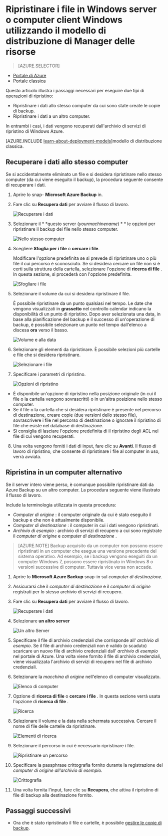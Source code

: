 <properties
   pageTitle="Ripristinare i dati in un Client di Windows o Windows Server comuni utilizzando il modello di distribuzione di gestione risorse | Microsoft Azure"
   description="Informazioni su come ripristinare da un Client di Windows o Windows Server."
   services="backup"
   documentationCenter=""
   authors="saurabhsensharma"
   manager="shivamg"
   editor=""/>

<tags
   ms.service="backup"
   ms.workload="storage-backup-recovery"
     ms.tgt_pltfrm="na"
     ms.devlang="na"
     ms.topic="article"
     ms.date="08/02/2016"
     ms.author="trinadhk; jimpark; markgal;"/>

# <a name="restore-files-to-a-windows-server-or-windows-client-machine-using-resource-manager-deployment-model"></a>Ripristinare i file in Windows server o computer client Windows utilizzando il modello di distribuzione di Manager delle risorse

> [AZURE.SELECTOR]
- [Portale di Azure](backup-azure-restore-windows-server.md)
- [Portale classica](backup-azure-restore-windows-server-classic.md)

Questo articolo illustra i passaggi necessari per eseguire due tipi di operazioni di ripristino:

- Ripristinare i dati allo stesso computer da cui sono state create le copie di backup.
- Ripristinare i dati a un altro computer.

In entrambi i casi, i dati vengono recuperati dall'archivio di servizi di ripristino di Windows Azure.

[AZURE.INCLUDE [learn-about-deployment-models](../../includes/learn-about-deployment-models-rm-include.md)]modello di distribuzione classica.

## <a name="recover-data-to-the-same-machine"></a>Recuperare i dati allo stesso computer
Se si accidentalmente eliminato un file e si desidera ripristinare nello stesso computer (da cui viene eseguito il backup), la procedura seguente consente di recuperare i dati.

1. Aprire lo snap- **Microsoft Azure Backup** in.
2. Fare clic su **Recupera dati** per avviare il flusso di lavoro.

    ![Recuperare i dati](./media/backup-azure-restore-windows-server/recover.png)

3. Selezionare il * *questo server (*yourmachinename*) * * le opzioni per ripristinare il backup dei file nello stesso computer.

    ![Nello stesso computer](./media/backup-azure-restore-windows-server/samemachine.png)

4. Scegliere **Sfoglia per i file** o **cercare i file**.

    Modificare l'opzione predefinita se si prevede di ripristinare uno o più file il cui percorso è sconosciuto. Se si desidera cercare un file non si è certi sulla struttura della cartella, selezionare l'opzione di **ricerca di file** . In questa sezione, si procederà con l'opzione predefinita.

    ![Sfogliare i file](./media/backup-azure-restore-windows-server/browseandsearch.png)

5. Selezionare il volume da cui si desidera ripristinare il file.

    È possibile ripristinare da un punto qualsiasi nel tempo. Le date che vengono visualizzati in **grassetto** nel controllo calendar indicano la disponibilità di un punto di ripristino. Dopo aver selezionata una data, in base alla pianificazione del backup e il successo di un'operazione di backup, è possibile selezionare un punto nel tempo dall'elenco a discesa **ora** verso il basso.

    ![Volume e alla data](./media/backup-azure-restore-windows-server/volanddate.png)

6. Selezionare gli elementi da ripristinare. È possibile selezioni più cartelle e file che si desidera ripristinare.

    ![Selezionare i file](./media/backup-azure-restore-windows-server/selectfiles.png)

7. Specificare i parametri di ripristino.

    ![Opzioni di ripristino](./media/backup-azure-restore-windows-server/recoveroptions.png)

  - È disponibile un'opzione di ripristino nella posizione originale (in cui il file o la cartella vengono sovrascritti) o in un'altra posizione nello stesso computer.
  - Se il file o la cartella che si desidera ripristinare è presente nel percorso di destinazione, creare copie (due versioni dello stesso file), sovrascrivere i file nel percorso di destinazione o ignorare il ripristino di file che esiste nel database di destinazione.
  - Si consiglia di lasciare l'opzione predefinita di il ripristino degli ACL nel file di cui vengono recuperati.

8. Una volta vengono forniti i dati di input, fare clic su **Avanti**. Il flusso di lavoro di ripristino, che consente di ripristinare i file al computer in uso, verrà avviata.

## <a name="recover-to-an-alternate-machine"></a>Ripristina in un computer alternativo
Se il server intero viene perso, è comunque possibile ripristinare dati da Azure Backup su un altro computer. La procedura seguente viene illustrato il flusso di lavoro.  

Include la terminologia utilizzata in questa procedura:

- *Computer di origine* : il computer originale da cui è stato eseguito il backup e che non è attualmente disponibile.
- *Computer di destinazione* : il computer in cui i dati vengono ripristinati.
- *Archivio di esempio* : archivio di servizi di recupero a cui sono registrate il *computer di origine* e *computer di destinazione* . <br/>

> [AZURE.NOTE] Backup acquisito da un computer non possono essere ripristinati in un computer che esegue una versione precedente del sistema operativo. Ad esempio, se i backup vengono eseguiti da un computer Windows 7, possono essere ripristinato in Windows 8 o versioni successive di computer. Tuttavia vice versa non accade.

1. Aprire lo **Microsoft Azure Backup** snap-in sul *computer di destinazione*.
2. Assicurarsi che il *computer di destinazione* e il *computer di origine* registrati per lo stesso archivio di servizi di recupero.
3. Fare clic su **Recupera dati** per avviare il flusso di lavoro.

    ![Recuperare i dati](./media/backup-azure-restore-windows-server/recover.png)

4. Selezionare **un altro server**

    ![Un altro Server](./media/backup-azure-restore-windows-server/anotherserver.png)

5. Specificare il file di archivio credenziali che corrisponde all' *archivio di esempio*. Se il file di archivio credenziali non è valido (o scaduto) scaricare un nuovo file di archivio credenziali dall' *archivio di esempio* nel portale di Azure. Una volta viene fornito il file di archivio credenziali, viene visualizzata l'archivio di servizi di recupero nel file di archivio credenziali.

6. Selezionare la *macchina di origine* nell'elenco di computer visualizzato.

    ![Elenco di computer](./media/backup-azure-restore-windows-server/machinelist.png)

7. Opzione di **ricerca di file** o **cercare i file** . In questa sezione verrà usata l'opzione di **ricerca di file** .

    ![Ricerca](./media/backup-azure-restore-windows-server/search.png)

8. Selezionare il volume e la data nella schermata successiva. Cercare il nome di file delle cartelle da ripristinare.

    ![Elementi di ricerca](./media/backup-azure-restore-windows-server/searchitems.png)

9. Selezionare il percorso in cui è necessario ripristinare i file.

    ![Ripristinare un percorso](./media/backup-azure-restore-windows-server/restorelocation.png)

10. Specificare la passphrase crittografia fornito durante la registrazione del *computer di origine* *all'archivio di esempio*.

    ![Crittografia](./media/backup-azure-restore-windows-server/encryption.png)

11. Una volta fornita l'input, fare clic su **Recupera**, che attiva il ripristino di file di backup alla destinazione fornito.

## <a name="next-steps"></a>Passaggi successivi
- Ora che è stato ripristinato il file e cartelle, è possibile [gestire le copie di backup](backup-azure-manage-windows-server.md).
